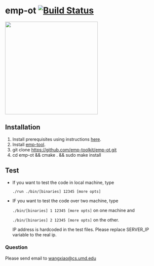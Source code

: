 # emp-ot [![Build Status](https://travis-ci.org/emp-toolkit/emp-ot.svg?branch=master)](https://travis-ci.org/emp-toolkit/emp-ot)

<img src="https://raw.githubusercontent.com/emp-toolkit/emp-readme/master/art/logo-full.jpg" width=300px/>

## Installation

1. Install prerequisites using instructions [here](https://github.com/emp-toolkit/emp-readme).
2. Install [emp-tool](https://github.com/emp-toolkit/emp-tool).
2. git clone https://github.com/emp-toolkit/emp-ot.git
3. cd emp-ot && cmake . && sudo make install

## Test

* If you want to test the code in local machine, type

   `./run ./bin/[binaries] 12345 [more opts]`
* IF you want to test the code over two machine, type

  `./bin/[binaries] 1 12345 [more opts]` on one machine and 
  
  `./bin/[binaries] 2 12345 [more opts]` on the other.
  
  IP address is hardcoded in the test files. Please replace
  SERVER_IP variable to the real ip.

### Question
Please send email to wangxiao@cs.umd.edu
